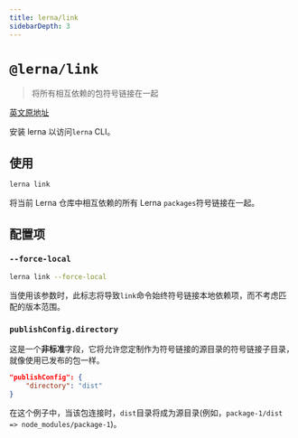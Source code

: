 ```yaml
---
title: lerna/link
sidebarDepth: 3
---
```


# `@lerna/link`

> 将所有相互依赖的包符号链接在一起

[英文原地址](https://github.com/lerna/lerna/tree/master/commands/link#readme)

安装 lerna 以访问`lerna` CLI。

## 使用

```bash
lerna link
```

将当前 Lerna 仓库中相互依赖的所有 Lerna `packages`符号链接在一起。

## 配置项

### `--force-local`

```bash
lerna link --force-local
```

当使用该参数时，此标志将导致`link`命令始终符号链接本地依赖项，而不考虑匹配的版本范围。

### `publishConfig.directory`

这是一个**非标准**字段，它将允许您定制作为符号链接的源目录的符号链接子目录，就像使用已发布的包一样。

```json
"publishConfig": {
    "directory": "dist"
}
```

在这个例子中，当该包连接时，`dist`目录将成为源目录(例如，`package-1/dist => node_modules/package-1`)。



